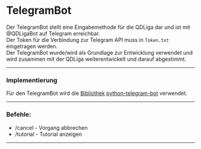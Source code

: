 # TelegramBot
Der TelegramBot stellt eine Eingabemethode für die QDLiga dar und ist mit @QDLigaBot auf Telegram erreichbar.\
Der Token für die Verbindung zur Telegram API muss in `Token.txt` eingetragen werden.\
Der TelegramBot wurde/wird als Grundlage zur Entwicklung verwendet und wird zusammen mit der QDLiga weiterentwickelt und darauf abgestimmt.

---
### Implementierung
Für den TelegramBot wird die [Bibliothek](Bibliotheken.md "Bibliotheken") [python-telegram-bot](https://python-telegram-bot.org/ "python-telegram-bot") verwendet.

---
### Befehle:
- /cancel - Vorgang abbrechen
- /tutorial - Tutorial anzeigen

---